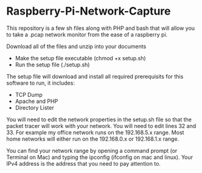 # Raspberry-Pi-Network-Capture
This repository is a few sh files along with PHP and bash that will allow you to take a .pcap network monitor from the ease of a raspberry pi. 

Download all of the files and unzip into your documents
- Make the setup file executable (chmod +x setup.sh)
- Run the setup file (./setup.sh)

The setup file will download and install all required prerequisits for this software to run, it includes:
- TCP Dump
- Apache and PHP
- Directory Lister

You will need to edit the network properties in the setup.sh file so that the packet tracer will work with your network. 
You will need to edit lines 32 and 33. For example my office network runs on the 192.168.5.x range. Most home networks will either run on the 192.168.0.x or 192.168.1.x range. 

You can find your network range by opening a command prompt (or Terminal on Mac) and typing the ipconfig (ifconfig on mac and linux). Your IPv4 address is the address that you need to pay attention to.
